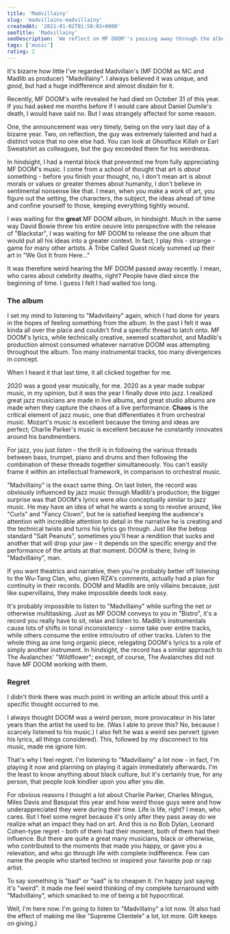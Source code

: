 ```yaml
---
title: 'Madvillainy'
slug: 'madvillains-madvillainy'
createdAt: '2021-01-02T01:58:01+0000'
seoTitle: 'Madvillainy'
seoDescription: 'We reflect on MF DOOM''s passing away through the album "Madvillainy".'
tags: ['music']
rating: 2
---
```


It's bizarre how little I've regarded Madvillain's (MF DOOM as MC and Madlib as producer) "Madvillainy". I always believed it was unique, and _good_, but had a huge indifference and almost disdain for it.

Recently, MF DOOM's wife revealed he had died on October 31 of this year. If you had asked me months before if I would care about Daniel Dumile's death, I would have said no. But I was strangely affected for some reason.

One, the announcement was very timely, being on the very last day of a bizarre year. Two, on reflection, the guy was extremely talented and had a distinct voice that no one else had. You can look at Ghostface Killah or Earl Sweatshirt as colleagues, but the guy exceeded them for his weirdness.

In hindsight, I had a mental block that prevented me from fully appreciating MF DOOM's music. I come from a school of thought that art is _about_ something - before you finish your thought, no, I don't mean art is about morals or values or greater themes about humanity, I don't believe in sentimental nonsense like that. I mean, when you make a work of art, you figure out the setting, the characters, the subject, the ideas ahead of time and confine yourself to those, keeping everything tightly wound.

I was waiting for the **great** MF DOOM album, in hindsight. Much in the same way David Bowie threw his entire oeuvre into perspective with the release of "Blackstar", I was waiting for MF DOOM to release the one album that would put all his ideas into a greater context. In fact, I play this - strange - game for many other artists. A Tribe Called Quest nicely summed up their art in "We Got It from Here..."

It was therefore weird hearing the MF DOOM passed away recently. I mean, who cares about celebrity deaths, right? People have died since the beginning of time. I guess I felt I had waited too long.

### The album

I set my mind to listening to "Madvillainy" again, which I had done for years in the hopes of feeling something from the album. In the past I felt it was kinda all over the place and couldn't find a specific thread to latch onto. MF DOOM's lyrics, while technically creative, seemed scattershot, and Madlib's production almost consumed whatever narrative DOOM was attempting throughout the album. Too many instrumental tracks, too many divergences in concept.

When I heard it that last time, it all clicked together for me.

2020 was a good year musically, for me. 2020 as a year made subpar music, in my opinion, but it was the year I finally dove into jazz. I realized great jazz musicians are made in live albums, and great studio albums are made when they capture the chaos of a live performance. **Chaos** is the critical element of jazz music, one that differentiates it from orchestral music. Mozart's music is excellent because the timing and ideas are perfect; Charlie Parker's music is excellent because he constantly innovates around his bandmembers.

For jazz, you just _listen_ - the thrill is in following the various threads between bass, trumpet, piano and drums and then following the combination of these threads together simultaneously. You can't easily frame it within an intellectual framework, in comparison to orchestral music.

"Madvillainy" is the exact same thing. On last listen, the record was obviously influenced by jazz music through Madlib's production; the bigger surprise was that DOOM's lyrics were _also_ conceptually similar to jazz music. He may have an idea of what he wants a song to revolve around, like "Curls" and "Fancy Clown", but he is satisfied keeping the audience's attention with incredible attention to detail in the narrative he is creating and the technical twists and turns his lyrics go through. Just like the bebop standard "Salt Peanuts", sometimes you'll hear a rendition that sucks and another that will drop your jaw - it depends on the specific energy and the performance of the artists at that moment. DOOM is there, living in "Madvillainy", man.

If you want theatrics and narrative, then you're probably better off listening to the Wu-Tang Clan, who, given RZA's comments, actually had a plan for continuity in their records. DOOM and Madlib are only villains because, just like supervillains, they make impossible deeds look easy.

It's probably impossible to listen to "Madvillainy" while surfing the net or otherwise multitasking. Just as MF DOOM conveys to you in "Bistro", it's a record you really have to sit, relax and listen to. Madlib's instrumentals cause lots of shifts in tonal inconsistency - some take over entire tracks, while others consume the entire intro/outro of other tracks. Listen to the whole thing as one long organic piece, relegating DOOM's lyrics to a role of simply another instrument. In hindsight, the record has a similar approach to The Avalanches' "Wildflower"; except, of course, The Avalanches did not have MF DOOM working with them.

### Regret

I didn't think there was much point in writing an article about this until a specific thought occurred to me.

I always thought DOOM was a weird person, more provocateur in his later years than the artist he used to be. (Was I able to prove this? No, because I scarcely listened to his music.) I also felt he was a weird sex pervert (given his lyrics, all things considered). This, followed by my disconnect to his music, made me ignore him.

That's why I feel regret. I'm listening to "Madvillainy" a lot now - in fact, I'm playing it now and planning on playing it again immediately afterwards. I'm the least to know anything about black culture, but it's certainly true, for any person, that people look kindlier upon you after you die.

For obvious reasons I thought a lot about Charlie Parker, Charles Mingus, Miles Davis and Basquiat this year and how _weird_ those guys were and how underappreciated they were during their time. Life is life, right? I mean, who cares. But I feel some regret because it's only after they pass away do we realize what an impact they had on art. And this is no Bob Dylan, Leonard Cohen-type regret - both of them had their moment, both of them had their influence. But there are quite a great many musicians, black or otherwise, who contributed to the moments that made you happy, or gave you a relevation, and who go through life with complete indifference. Few can name the people who started techno or inspired your favorite pop or rap artist.

To say something is "bad" or "sad" is to cheapen it. I'm happy just saying it's "weird". It made me feel weird thinking of my complete turnaround with "Madvillainy", which smacked to me of being a bit hypocritical.

Well, I'm here now. I'm going to listen to "Madvillainy" a lot now. (It also had the effect of making me like "Supreme Clientele" a lot, lot more. Gift keeps on giving.)
